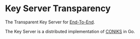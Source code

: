 Key Server Transparency
=======================

The Transparent Key Server for
[End-To-End](https://github.com/google/end-to-end).

The Key Server is a distributed implementation of
[CONIKS](https://eprint.iacr.org/2014/1004.pdf) in Go.

